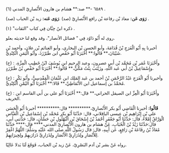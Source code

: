 ٦٥٨٩ -** صد:** هشام بن هارون الأَنْصارِيّ المدني (٦) .

**رَوَى عَن:** معاذ بْن رفاعة بْن رافع الأَنْصارِيّ (صد) .**رَوَى عَنه:** زيد بْن الحباب (صد) .

ذكره ابنُ حِبَّان فِي كتاب "الثقات" (١) .

روى له أَبُو دَاوُد فِي " فضائل الأنصار"، وقد وقع لنا حديثه بعلو.

أخبرنا بِهِ أَبُو الْفَرَجِ بْنُ قُدَامَةَ، وأبو الحسن بْن البخاري، وأبو الغنائم بْن علان، وأحمد بْن شَيْبَانَ،** قَالُوا:** أَخْبَرَنَا أَبُو حَفْصِ ابن طَبَرْزَذَ، وأَبُو الْيَمَنِ الْكِنْدِيُّ.

(ح) : وأَخْبَرَنَا عُمَر بْن مُحَمَّد بْن أَبي عصرون، وعبد الرحيم ابن يُوسُفَ ابْنُ خَطِيبِ الْمِزَّةِ، وإِسْمَاعِيلُ بْنُ أَبي عَبد اللَّهِ، وزَيْنَبُ بِنْتُ مَكِّيٍّ،** قَالُوا:** أَخْبَرَنَا أَبُو حَفْصِ بْنُ طَبَرْزَدٍ.

(ح) : وأخبرنا أَبُو الْفَرَجِ عَبْدُ الرَّحْمَنِ بْنُ أحمد بن عَبد المَلِك ابن عُثْمَانَ الْمَقْدِسِيُّ، وأَبُو بَكْرٍ مُحَمَّدُ بن إسماعيل ابن الأَنْمَاطِيِّ،** قَالا:** أَخْبَرَنَا أَبُو اليُمْنِ الْكِنْدِيُّ.

(ح) : وأَخْبَرَنَا أَبُو الْعِزِّ ابن الصيقل الحراني،** قال:** أَخْبَرَنَا أَبُو علي بن أَبي القاسم ابن الخريف.

**قَالُوا:** أخبرنا الْقَاضِي أَبُو بكر الأَنْصارِيّ،********** قال:********** أخبرنا أَبُو الْحَسَن علي بْن إِبْرَاهِيم بْن عيسى الباقلاني، قال: حَدَّثَنَا أَبُو بكر مُحَمَّد بْن إِسْمَاعِيل بْن الْعَبَّاسِ الْوَرَّاقُ إِمْلاءً، قال: حَدَّثَنَا أَبُو جَعْفَرٍ أَحْمَدُ بْنُ إِسْحَاقَ بْنِ الْبُهْلُولِ بْنِ حَسَّانٍ، قال: حَدَّثني أبي، قال:حَدَّثَنَا زَيْدُ بْنُ الْحُبَابِ، عَنْ هشام بن هارون الأَنْصارِيّ المدني،**** قال:**** حَدَّثَنَا مُعَاذُ بْنُ رِفَاعَةَ بْنِ رَافِعٍ، عَن أَبِيهِ، قال: قال رَسُولُ اللَّهِ صلى الله عَلَيْهِ وسَلَّمَ: اللَّهُمَّ اغْفِرْ لِلأَنْصَارِ ولِذَرَارِيِّ الأَنْصَارِ ولِذَرَارِيِّ ذَرَارَيهِمْ ولِجِيرَانِهِمْ.

رواه عَنْ بشر بْن آدم البَصْرِيّ، عَنْ زيد بْن الحباب، فَوَقَعَ لَنَا بَدلا عَالِيًا.
